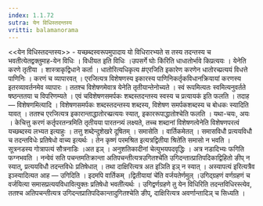 ```yaml
---
index: 1.1.72
sutra: येन विधिस्तदन्तस्य
vritti: balamanorama
---
```


<<येन विधिस्तदन्तस्य>> - यच्छब्दस्वरूपमुपादाय यो विधिरारभ्यते स तस्य तदन्तस्य च भवतीत्येतद्वक्तुमाह-येन विधिः । विधीयत इति विधिः ।उपसर्गे घोः कि॑रिति धाधातोर्भावे किप्रत्ययः । येनेति करणे तृतीया । शास्त्राकृद्विधाने कर्ता । धातोरित्यधिकृत्य #एरजिति इकारेण करणेन धातोरच्प्रत्ययं विधत्ते पाणिनिः । करणं च व्यापारवत् । एरजित्यत्र विशेषणस्य इकारस्य पाणिनिकर्तृकविधानक्रियायां करणस्य इतरव्यावर्तनमेव व्यापारः । ततश्च विशेषणमेवात्र येनेति तृतीयान्तेनोच्यते । स्वं रूपमित्यतः स्वमित्यनुवर्तते षष्ठन्ततया च विपरिणम्यते । एवं चविशेषणसमर्पकः शब्दस्तदन्तस्य स्वस्य च प्रत्यायक॑ इति फलति । तदाह — विशेषणमित्यादि । विशेषणसमर्पकः शब्दस्तदन्तस्य शब्दस्य, विशेषण समर्पकशब्दस्य च बोधकः स्यादिति यावत् । ततश्च एरजित्यत्र इकारान्ताद्धातोरच्प्रत्ययः स्यात्, इकाररूपाद्धातोश्चेति फलति । यथा-चयः, अयः । केचित्तु करणं कर्तृपरतन्त्रमिति तृतीयया पारतन्त्र्यं लक्ष्यते, तच्च शब्दानां विशेषणत्वेनेति विशेषणपरत्वं यच्छब्दस्य लभ्यत इत्याहुः । तत्तु शब्देन्दुशेखरे दूषितम् । समासेति । वार्तिकमेतत् । समासविधौ प्रत्ययविधौ च तदन्तविधेः प्रतिषेधो वाच्य इत्यर्थः । तेन कृष्णं परमश्रित इत्यत्रद्वितीया श्रिते॑ति समासो न भवति । सूत्रनडस्य गोत्रापत्यं सौत्रनाडिः ।अत इञ् । अनुशतिकादीनां चेत्युभयपदवृद्धिः । अत्र नडादिभ्यः फगिति फग्नभवति । नन्वेवं सति पचन्तमतिक्रान्ता अतिपचन्तीत्यत्रउगितश्चे॑ति उगिदन्तात्प्रातिपदिकाद्विहितो ङीप् न स्यात्, प्रत्ययविधौ तदन्तविधेः प्रतिषेधात् । तथा दाक्षिरित्यत्र अत इञिति इञ् न स्यात् । अस्यापत्यं इरित्यत्रैव इञ्स्यादित्यत आह — उगिदिति । इदमपि वार्तिकम् ।द्वितीयायां चे॑ति वर्जयतेर्णमुल् ।उगिद्ग्रहणं वर्णग्रहणं च वर्जयित्या समासप्रत्ययविधावित्युक्तः प्रतिषेधो भवती॑त्यर्थः । उगिद्वर्णग्रहणे तु येन विधिरिति तदन्तविधिरस्त्येव, ततश्च अतिपचन्तीत्यत्र उगिदन्तप्रातिपदिकान्तादुगितश्चेति ङीप्, दाक्षिरित्यत्र अवर्णान्तादिञ् च सिध्यति । 